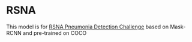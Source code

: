 # RSNA
This model is for [RSNA Pneumonia Detection Challenge](https://www.kaggle.com/c/rsna-pneumonia-detection-challenge) based on Mask-RCNN and pre-trained on COCO

